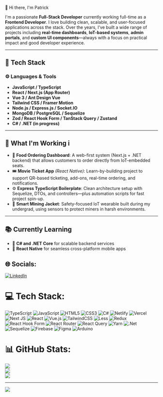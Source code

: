 👋 Hi there, I'm Patrick

I'm a passionate **Full-Stack Developer** currently working full-time as a **Frontend Developer**. I love building clean, scalable, and user-focused applications across the stack. Over the years, I’ve built a wide range of projects including **real-time dashboards**, **IoT-based systems**, **admin portals**, and **custom UI components**—always with a focus on practical impact and good developer experience.

---

## 🔧 Tech Stack

### ⚙️ Languages & Tools
- **JavaScript / TypeScript**
- **React / Next.js (App Router)**
- **Vue 3 / Ant Design Vue**
- **Tailwind CSS / Framer Motion**
- **Node.js / Express.js / Socket.IO**
- **MongoDB / PostgreSQL / Sequelize**
- **Zod / React Hook Form / TanStack Query / Zustand**
- **C# / .NET (in progress)**


---

## 🚀 What I'm Working  i
- 🛒 **Food Ordering Dashboard**: A web-first system (Next.js + .NET backend) that allows customers to order directly from IoT-embedded seats.
- 🎟️ **Movie Ticket App** *(React Native)*: Learn-by-building project to support QR-based ticketing, add-ons, real-time ordering, and notifications.
- ⚙️ **Express TypeScript Boilerplate**: Clean architecture setup with Sequelize, DTOs, and controllers—plus automation scripts for fast project spin-up.
- 📡 **Smart Mining Jacket**: Safety-focused IoT wearable built during my undergrad, using sensors to protect miners in harsh environments.

---


## 📚 Currently Learning

- 🧪 **C#  and .NET Core** for scalable backend services
- 📱 **React Native** for seamless cross-platform mobile apps

## 🌐 Socials:
[![LinkedIn](https://img.shields.io/badge/LinkedIn-%230077B5.svg?logo=linkedin&logoColor=white)](https://linkedin.com/in/patrickk875) 

# 💻 Tech Stack:
![TypeScript](https://img.shields.io/badge/typescript-%23007ACC.svg?style=for-the-badge&logo=typescript&logoColor=white) ![JavaScript](https://img.shields.io/badge/javascript-%23323330.svg?style=for-the-badge&logo=javascript&logoColor=%23F7DF1E) ![HTML5](https://img.shields.io/badge/html5-%23E34F26.svg?style=for-the-badge&logo=html5&logoColor=white) ![CSS3](https://img.shields.io/badge/css3-%231572B6.svg?style=for-the-badge&logo=css3&logoColor=white) ![C#](https://img.shields.io/badge/c%23-%23239120.svg?style=for-the-badge&logo=csharp&logoColor=white) ![Netlify](https://img.shields.io/badge/netlify-%23000000.svg?style=for-the-badge&logo=netlify&logoColor=#00C7B7) ![Vercel](https://img.shields.io/badge/vercel-%23000000.svg?style=for-the-badge&logo=vercel&logoColor=white) ![Next JS](https://img.shields.io/badge/Next-black?style=for-the-badge&logo=next.js&logoColor=white) ![React](https://img.shields.io/badge/react-%2320232a.svg?style=for-the-badge&logo=react&logoColor=%2361DAFB) ![Vue.js](https://img.shields.io/badge/vue.js-%2335495e.svg?style=for-the-badge&logo=vuedotjs&logoColor=%234FC08D) ![TailwindCSS](https://img.shields.io/badge/tailwindcss-%2338B2AC.svg?style=for-the-badge&logo=tailwind-css&logoColor=white) ![Less](https://img.shields.io/badge/less-2B4C80?style=for-the-badge&logo=less&logoColor=white) ![Redux](https://img.shields.io/badge/redux-%23593d88.svg?style=for-the-badge&logo=redux&logoColor=white) ![React Hook Form](https://img.shields.io/badge/React%20Hook%20Form-%23EC5990.svg?style=for-the-badge&logo=reacthookform&logoColor=white) ![React Router](https://img.shields.io/badge/React_Router-CA4245?style=for-the-badge&logo=react-router&logoColor=white) ![React Query](https://img.shields.io/badge/-React%20Query-FF4154?style=for-the-badge&logo=react%20query&logoColor=white) ![Yarn](https://img.shields.io/badge/yarn-%232C8EBB.svg?style=for-the-badge&logo=yarn&logoColor=white) ![.Net](https://img.shields.io/badge/.NET-5C2D91?style=for-the-badge&logo=.net&logoColor=white) ![Sequelize](https://img.shields.io/badge/Sequelize-52B0E7?style=for-the-badge&logo=Sequelize&logoColor=white) ![Firebase](https://img.shields.io/badge/firebase-a08021?style=for-the-badge&logo=firebase&logoColor=ffcd34) ![Figma](https://img.shields.io/badge/figma-%23F24E1E.svg?style=for-the-badge&logo=figma&logoColor=white) ![Arduino](https://img.shields.io/badge/-Arduino-00979D?style=for-the-badge&logo=Arduino&logoColor=white)
# 📊 GitHub Stats:
![](https://github-readme-stats.vercel.app/api?username=Patrick875&theme=dark&hide_border=false&include_all_commits=false&count_private=true)<br/>
![](https://nirzak-streak-stats.vercel.app/?user=Patrick875&theme=dark&hide_border=false)<br/>
![](https://github-readme-stats.vercel.app/api/top-langs/?username=Patrick875&theme=dark&hide_border=false&include_all_commits=false&count_private=true&layout=compact)

---
[![](https://visitcount.itsvg.in/api?id=Patrick875&icon=0&color=0)](https://visitcount.itsvg.in)

